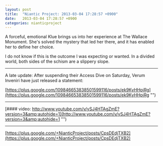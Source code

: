 ```yaml
---
layout: post
title:  "Niantic Project: 2013-03-04 17:28:57 +0900"
date:   2013-03-04 17:28:57 +0900
categories: nianticproject
---
```

A forceful, emotional Klue brings us into her experience at The Wallace Monument. She's solved the mystery that led her there, and it has enabled her to define her choice.

I do not know if this is the outcome I was expecting or wanted. In a divided world, both sides of the schism are a slippery slope. 

*****
A late update: After suspending their Access Dive on Saturday, Verum Inveniri have just released a statement:

[https://plus.google.com/109846653838501599116/posts/ek9KyHHpjRg](https://plus.google.com/109846653838501599116/posts/ek9KyHHpjRg "")
*****
[#### video: http://www.youtube.com/v/ySJ4HTAgZmE?version=3&amp;autohide=1](http://www.youtube.com/v/ySJ4HTAgZmE?version=3&amp;autohide=1 "")
- - -
[https://plus.google.com/+NianticProject/posts/CpsDEdjTXB2](https://plus.google.com/+NianticProject/posts/CpsDEdjTXB2)
